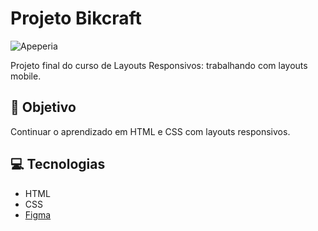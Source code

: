 # Projeto Bikcraft
![Apeperia](https://user-images.githubusercontent.com/75275451/174455659-03be3551-5c7c-4c05-9987-806764d7bcda.png)

Projeto final do curso de Layouts Responsivos: trabalhando com layouts mobile.

## :dart: Objetivo

Continuar o aprendizado em HTML e CSS com layouts responsivos.

## :computer: Tecnologias 

* HTML
* CSS
* [Figma](https://www.figma.com/file/FidBn9f7BoBCoEs19EzbUD/Apeperia-Mobile-First?node-id=0%3A1)
